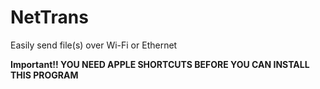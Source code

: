 # NetTrans
Easily send file(s) over Wi-Fi or Ethernet

**Important!! YOU NEED APPLE SHORTCUTS BEFORE YOU CAN INSTALL THIS PROGRAM**
